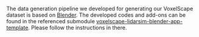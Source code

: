 The data generation pipeline we developed for generating our VoxelScape dataset is based on [Blender](https://www.blender.org/). The developed codes and add-ons can be found in the referenced submodule [voxelscape-lidarsim-blender-app-template](https://github.com/mhossny/voxelscape-lidarsim-blender-app-template/tree/38a16aeea9bde2fede05460c80ca7414af21c063). Please follow the instructions in there.
